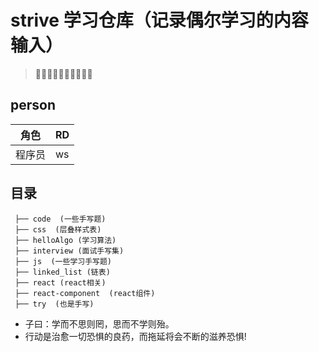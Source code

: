 # strive 学习仓库（记录偶尔学习的内容输入）

> 📝📝📝📝📝📝📝📝📝📝

## person

| 角色 | RD     |
| ---- | ------ |
| 程序员 |  ws   |

## 目录

```test
 ├── code  (一些手写题)
 ├── css  (层叠样式表)
 ├── helloAlgo (学习算法)
 ├── interview (面试手写集)
 ├── js  (一些学习手写题)
 ├── linked_list (链表)
 ├── react (react相关)
 ├── react-component  (react组件)
 ├── try  (也是手写)
```

- 子曰：学而不思则罔，思而不学则殆。
- 行动是治愈一切恐惧的良药，而拖延将会不断的滋养恐惧!
